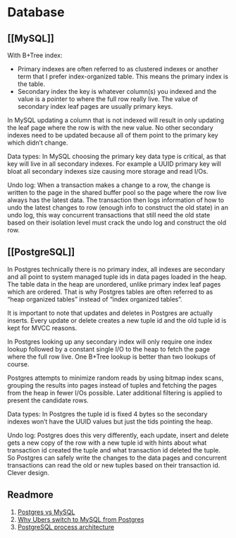 # Database

## [[MySQL]]

With B+Tree index:

- Primary indexes are often referred to as clustered indexes or another term that I prefer index-organized table. This means the primary index is the table.
- Secondary index the key is whatever column(s) you indexed and the value is a pointer to where the full row really live. The value of secondary index leaf pages are usually primary keys.

In MySQL updating a column that is not indexed will result in only updating the leaf page where the row is with the new value. No other secondary indexes need to be updated because all of them point to the primary key which didn’t change.

Data types: In MySQL choosing the primary key data type is critical, as that key will live in all secondary indexes. For example a UUID primary key will bloat all secondary indexes size causing more storage and read I/Os.

Undo log: When a transaction makes a change to a row, the change is written to the page in the shared buffer pool so the page where the row live always has the latest data. The transaction then logs information of how to undo the latest changes to row (enough info to construct the old state) in an undo log, this way concurrent transactions that still need the old state based on their isolation level must crack the undo log and construct the old row.

## [[PostgreSQL]]

In Postgres technically there is no primary index, all indexes are secondary and all point to system managed tuple ids in data pages loaded in the heap. The table data in the heap are unordered, unlike primary index leaf pages which are ordered. That is why Postgres tables are often referred to as “heap organized tables” instead of “index organized tables”.

It is important to note that updates and deletes in Postgres are actually inserts. Every update or delete creates a new tuple id and the old tuple id is kept for MVCC reasons.

In Postgres looking up any secondary index will only require one index lookup followed by a constant single I/O to the heap to fetch the page where the full row live. One B+Tree lookup is better than two lookups of course.

Postgres attempts to minimize random reads by using bitmap index scans, grouping the results into pages instead of tuples and fetching the pages from the heap in fewer I/Os possible. Later additional filtering is applied to present the candidate rows.

Data types: In Postgres the tuple id is fixed 4 bytes so the secondary indexes won’t have the UUID values but just the tids pointing the heap.

Undo log: Postgres does this very differently, each update, insert and delete gets a new copy of the row with a new tuple id with hints about what transaction id created the tuple and what transaction id deleted the tuple. So Postgres can safely write the changes to the data pages and concurrent transactions can read the old or new tuples based on their transaction id. Clever design.

## Readmore

1. [Postgres vs MySQL](https://medium.com/@hnasr/postgres-vs-mysql-5fa3c588a94e)
2. [Why Ubers switch to MySQL from Postgres](https://www.youtube.com/watch?v=_E43l5EbNI4)
3. [PostgreSQL process architecture](https://medium.com/@hnasr/postgresql-process-architecture-f21e16459907)